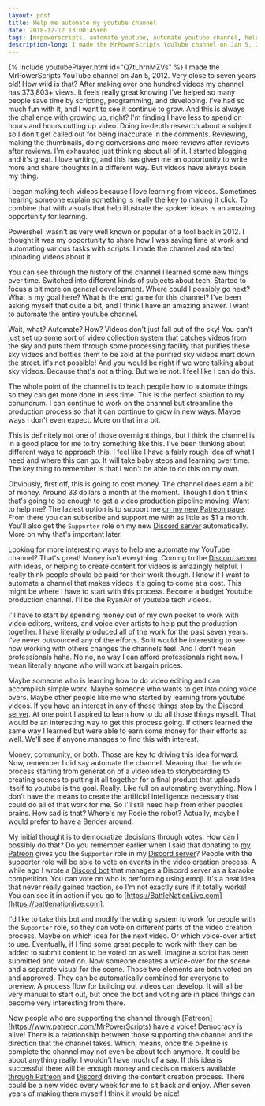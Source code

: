 ```yaml
---
layout: post
title: Help me automate my youtube channel
date: 2018-12-12 13:00:45+00
tags: [mrpowerscripts, automate youtube, automate youtube channel, help automate my youtube channel, youtube automation]
description-long: I made the MrPowerScripts YouTube channel on Jan 5, 2012. Very close to seven years old! How wild is that? After making over one hundred videos my channel has 373,803+ views. It feels really great knowing I've helped so many people save time by scripting, programming, and developing. I've had so much fun with it, and I want to see it continue to grow. And this is always the challenge with growing up, right? I'm finding I have less to spend on hours and hours cutting up video. Doing in-depth research about a subject so I don't get called out for being inaccurate in the comments. Reviewing, making the thumbnails, doing conversions and more reviews after reviews after reviews. I'm exhausted just thinking about all of it. I started blogging and it's great. I love writing, and this has given me an opportunity to write more and share thoughts in a different way. But videos have always been my thing. 
---
```


{% include youtubePlayer.html id="Q7tLhrnMZVs" %}
I made the MrPowerScripts YouTube channel on Jan 5, 2012. Very close to seven years old! How wild is that? After making over one hundred videos my channel has 373,803+ views. It feels really great knowing I've helped so many people save time by scripting, programming, and developing. I've had so much fun with it, and I want to see it continue to grow. And this is always the challenge with growing up, right? I'm finding I have less to spend on hours and hours cutting up video. Doing in-depth research about a subject so I don't get called out for being inaccurate in the comments. Reviewing, making the thumbnails, doing conversions and more reviews after reviews after reviews. I'm exhausted just thinking about all of it. I started blogging and it's great. I love writing, and this has given me an opportunity to write more and share thoughts in a different way. But videos have always been my thing. 

I began making tech videos because I love learning from videos. Sometimes hearing someone explain something is really the key to making it click. To combine that with visuals that help illustrate the spoken ideas is an amazing opportunity for learning. 

Powershell wasn't as very well known or popular of a tool back in 2012. I thought it was my opportunity to share how I was saving time at work and automating various tasks with scripts. I made the channel and started uploading videos about it. 

You can see through the history of the channel I learned some new things over time. Switched into different kinds of subjects about tech. Started to focus a bit more on general development. Where could I possibly go next? What is my goal here? What is the end game for this channel? I've been asking myself that quite a bit, and I think I have an amazing answer. I want to automate the entire youtube channel.

Wait, what? Automate? How? Videos don't just fall out of the sky! You can't just set up some sort of video collection system that catches videos from the sky and puts them through some processing facility that purifies these sky videos and bottles them to be sold at the purified sky videos mart down the street. it's not possible! And you would be right if we were talking about sky videos. Because that's not a thing. But we're not. I feel like I can do this. 

The whole point of the channel is to teach people how to automate things so they can get more done in less time. This is the perfect solution to my conundrum. I can continue to work on the channel but streamline the production process so that it can continue to grow in new ways. Maybe ways I don't even expect. More on that in a bit.

This is definitely not one of those overnight things, but I think the channel is in a good place for me to try something like this. I've been thinking about different ways to approach this. I feel like I have a fairly rough idea of what I need and where this can go. It will take baby steps and learning over time. The key thing to remember is that I won't be able to do this on my own.

Obviously, first off, this is going to cost money. The channel does earn a bit of money. Around 33 dollars a month at the moment. Though I don't think that's going to be enough to get a video production pipeline moving. Want to help me? The laziest option is to support me [on my new Patreon page](https://www.patreon.com/MrPowerScripts). From there you can subscribe and support me with as little as $1 a month. You'll also get the `Supporter` role on my new [Discord server](https://discord.gg/uEBWZKq) automatically. More on why that's important later. 

Looking for more interesting ways to help me automate my YouTube channel? That's great! Money isn't everything. Coming to the [Discord server](https://discord.gg/uEBWZKq) with ideas, or helping to create content for videos is amazingly helpful. I really think people should be paid for their work though. I know if I want to automate a channel that makes videos it's going to come at a cost. This might be where I have to start with this process. Become a budget Youtube production channel. I'll be the RyanAir of youtube tech videos.

I'll have to start by spending money out of my own pocket to work with video editors, writers, and voice over artists to help put the production together. I have literally produced all of the work for the past seven years. I've never outsourced any of the efforts. So it would be interesting to see how working with others changes the channels feel. And I don't mean professionals haha. No no, no way I can afford professionals right now. I mean literally anyone who will work at bargain prices. 

Maybe someone who is learning how to do video editing and can accomplish simple work. Maybe someone who wants to get into doing voice overs. Maybe other people like me who started by learning from youtube videos. If you have an interest in any of those things stop by the [Discord server](https://discord.gg/uEBWZKq). At one point I aspired to learn how to do all those things myself. That would be an interesting way to get this process going. If others learned the same way I learned but were able to earn some money for their efforts as well. We'll see if anyone manages to find this with interest.

Money, community, or both. Those are key to driving this idea forward. Now, remember I did say automate the channel. Meaning that the whole process starting from generation of a video idea to storyboarding to creating scenes to putting it all together for a final product that uploads itself to youtube is the goal. Really. Like full on automating everything. Now I don't have the means to create the artificial intelligence necessary that could do all of that work for me. So I'll still need help from other peoples brains. How sad is that? Where's my Rosie the robot? Actually, maybe I would prefer to have a Bender around.

My initial thought is to democratize decisions through votes. How can I possibly do that? Do you remember earlier when I said that donating to [my Patreon](https://www.patreon.com/MrPowerScripts) gives you the `Supporter` role in my [Discord server](https://discord.gg/uEBWZKq)? People with the supporter role will be able to vote on events in the video creation process. A while ago I wrote a [Discord bot](https://github.com/MrPowerScripts/battle-nation-live-discord-bot) that manages a Discord server as a karaoke competition. You can vote on who is performing using emoji. It's a neat idea that never really gained traction, so I'm not exactly sure if it totally works! You can see it in action if you go to [https://BattleNationLive.com](https://battlenationlive.com]. 

I'd like to take this bot and modify the voting system to work for people with the `Supporter` role, so they can vote on different parts of the video creation process. Maybe on which idea for the next video. Or which voice-over artist to use. Eventually, if I find some great people to work with they can be added to submit content to be voted on as well. Imagine a script has been submitted and voted on. Now someone creates a voice-over for the scene and a separate visual for the scene. Those two elements are both voted on and approved. They can be automatically combined for everyone to preview. A process flow for building out videos can develop. It will all be very manual to start out, but once the bot and voting are in place things can become very interesting from there. 

Now people who are supporting the channel through [Patreon][https://www.patreon.com/MrPowerScripts) have a voice! Democracy is alive! There is a relationship between those supporting the channel and the direction that the channel takes. Which, means, once the pipeline is complete the channel may not even be about tech anymore. It could be about anything really. I wouldn't have much of a say. If this idea is successful there will be enough money and decision makers available [through Patreon](https://www.patreon.com/MrPowerScripts)  and [Discord](https://discord.gg/uEBWZKq) driving the content creation process. There could be a new video every week for me to sit back and enjoy. After seven years of making them myself I think it would be nice!


